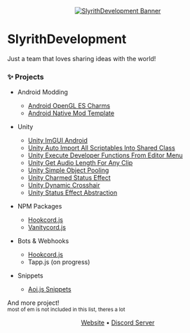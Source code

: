 <p align="center"> 
  <a href="https://github.com/SlyrithDevelopment?type=source"><img src="https://media.discordapp.net/attachments/1034547508665389058/1047929456636985404/Banner.png" alt="SlyrithDevelopment Banner"></a> 
</p>
<h1 align="left">SlyrithDevelopment</h1>
Just a team that loves sharing ideas with the world!

### ✨ Projects

- Android Modding
  - [Android OpenGL ES Charms](https://github.com/SlyrithDevelopment/Android-OpenGL-ES-Chams)
  - [Android Native Mod Template](https://github.com/SlyrithDevelopment/Android-Native-Mod-Template)
 
- Unity
  - [Unity ImGUI Android](https://github.com/SlyrithDevelopment/Unity-ImGUI-Android)
  - [Unity Auto Import All Scriptables Into Shared Class](https://github.com/Slyrith/Unity/tree/main/Auto-import%20all%20scriptables%20into%20shared%20class)
  - [Unity Execute Developer Functions From Editor Menu](https://github.com/Slyrith/Unity/tree/main/Execute%20developer%20functions%20from%20editor%20menu)
  - [Unity Get Audio Length For Any Clip](https://github.com/Slyrith/Unity/tree/main/Get%20audio%20length%20for%20any%20clip)
  - [Unity Simple Object Pooling](https://github.com/Slyrith/Unity/tree/main/Simple%20object%20pooling)
  - [Unity Charmed Status Effect](https://github.com/Slyrith/Unity/tree/main/Unity%20Charmed%20Status%20Effect)
  - [Unity Dynamic Crosshair](https://github.com/Slyrith/Unity/tree/main/Unity%20Dynamic%20Crosshair)
  - [Unity Status Effect Abstraction](https://github.com/Slyrith/Unity/tree/main/Unity%20Status%20Effect%20Abstraction)
  
- NPM Packages
  - [Hookcord.js](https://github.com/Slyrith/Hookcord.js)
  - [Vanitycord.js](https://github.com/Slyrith/Vanitycord.js)
  
- Bots & Webhooks
  - [Hookcord.js](https://github.com/Slyrith/Hookcord.js)
  - Tapp.js (on progress)
  
- Snippets
  - [Aoi.js Snippets](https://github.com/Slyrith/Aoi.js-Snippets)

And more project!
<br><sub>most of em is not included in this list, theres a lot</sub>
<p align="center"><a href="https://github.com/SlyrithDevelopment?type=source">Website</a> • <a href="https://discord.gg/pQBRrAQw4H">Discord Server</a></p>
